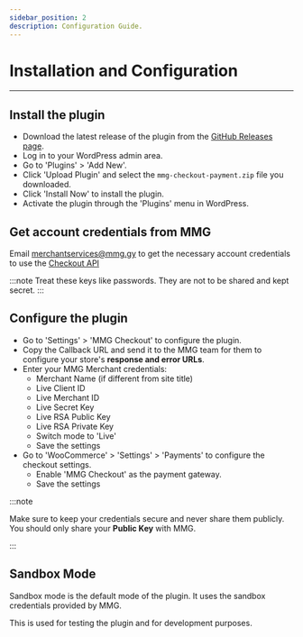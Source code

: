 ```yaml
---
sidebar_position: 2
description: Configuration Guide.
---
```


# Installation and Configuration

---

## Install the plugin

- Download the latest release of the plugin from the [GitHub Releases page](https://github.com/Kalpa-Services/mmg-wp-plugin/releases).
- Log in to your WordPress admin area.
- Go to 'Plugins' > 'Add New'.
- Click 'Upload Plugin' and select the `mmg-checkout-payment.zip` file you downloaded.
- Click 'Install Now' to install the plugin.
- Activate the plugin through the 'Plugins' menu in WordPress.

## Get account credentials from MMG

Email merchantservices@mmg.gy to get the necessary account credentials to use the [Checkout API](https://developer.mmg.gy/api/details/checkout_payment)

:::note
Treat these keys like passwords. They are not to be shared and kept secret.
:::

## Configure the plugin

- Go to 'Settings' > 'MMG Checkout' to configure the plugin.
- Copy the Callback URL and send it to the MMG team for them to configure your store's **response and error URLs**.
- Enter your MMG Merchant credentials:
  - Merchant Name (if different from site title)
  - Live Client ID
  - Live Merchant ID
  - Live Secret Key
  - Live RSA Public Key 
  - Live RSA Private Key
  - Switch mode to 'Live'
  - Save the settings
- Go to 'WooCommerce' > 'Settings' > 'Payments' to configure the checkout settings.
  - Enable 'MMG Checkout' as the payment gateway.
  - Save the settings


:::note

Make sure to keep your credentials secure and never share them publicly. You should only share your **Public Key** with MMG.

:::

## Sandbox Mode

Sandbox mode is the default mode of the plugin. It uses the sandbox credentials provided by MMG.

This is used for testing the plugin and for development purposes.
